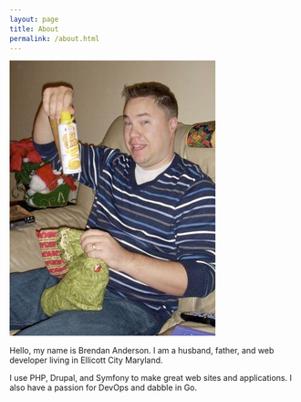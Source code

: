 ```yaml
---
layout: page
title: About
permalink: /about.html
---
```


![Brendan Anderson](/assets/brendan.jpg)

Hello, my name is Brendan Anderson. I am a husband, father, and web developer
living in Ellicott City Maryland.

I use PHP, Drupal, and Symfony to make great web sites and applications. I also
have a passion for DevOps and dabble in Go.
